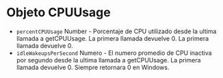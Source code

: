 # Objeto CPUUsage

* `percentCPUUsage` Number - Porcentaje de CPU utilizado desde la ultima llamada a getCPUUsage. La primera llamada devuelve 0. La primera llamada devuelve 0.
* `idleWakeupsPerSecond` Numero - El numero promedio de CPU inactiva por segundo desde la ultima llamada a getCPUUsage. La primera llamada devuelve 0. Siempre retornara 0 en Windows.
